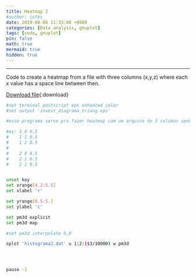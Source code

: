```yaml
---
title: Heatmap 2
#author: cotes
date: 2019-08-08 11:33:00 +0800
categories: [Data analysis, gnuplot]
tags: [code, gnuplot]
pin: false
math: true
mermaid: true
hidden: true
---
```



<hr>

Code to create a heatmap from a file with three columns (x,y,z) where each x value has a space line between then.

[Download file](/files/scripts/data_analysis/heatmap2.gp){:download}


```bash
#set terminal postscript eps enhanced color
#set output 'invest_diagrama_triang.eps'

#esse programa serve pra fazer heatmap com um arquivo de 3 columas sendo (x,y,z) e cada valor de x é separado por uma linha em branco

#ex: 1 0 0.5
#    1 1 0.5
#    1 2 0.5
#
#    2 0 0.5
#    2 1 0.5
#    2 2 0.5


unset key
set xrange[4.2:5.5]
set xlabel 'r'

set yrange[0.5:5.]
set ylabel 'c'

set pm3d explicit
set pm3d map

#set pm3d interpolate 0,0

splot 'histograma2.dat' u 1:2:($3/10000) w pm3d




pause -1
```
